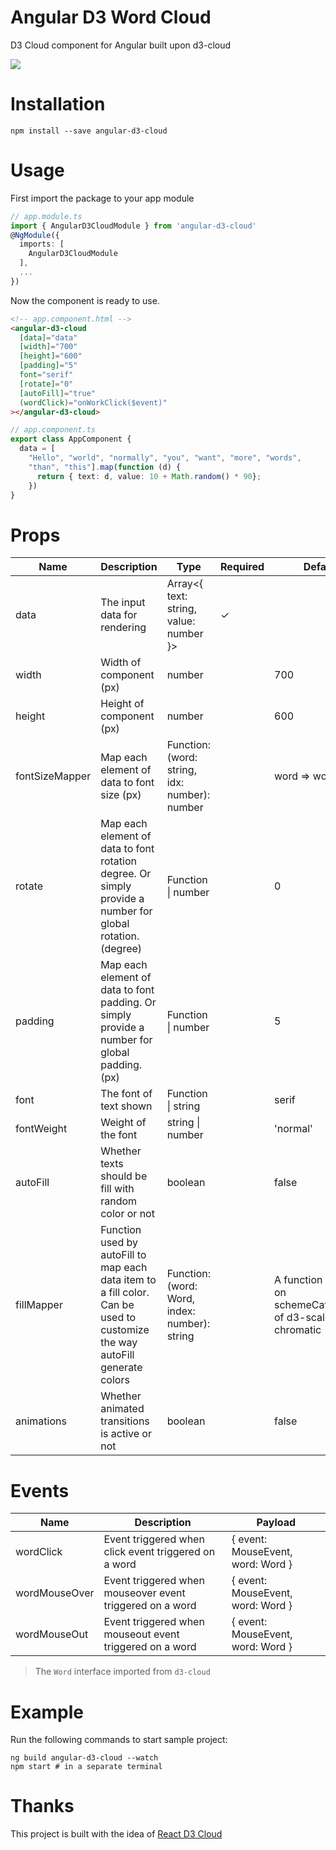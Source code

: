 # Angular D3 Word Cloud
D3 Cloud component for Angular built upon d3-cloud

<img src="./demo.png">

# Installation
```
npm install --save angular-d3-cloud
```
# Usage
First import the package to your app module
```ts
// app.module.ts
import { AngularD3CloudModule } from 'angular-d3-cloud'
@NgModule({
  imports: [
    AngularD3CloudModule
  ],
  ...
})
```
Now the component is ready to use.

```html
<!-- app.component.html -->
<angular-d3-cloud
  [data]="data"
  [width]="700"
  [height]="600"
  [padding]="5"
  font="serif"
  [rotate]="0"
  [autoFill]="true"
  (wordClick)="onWorkClick($event)"
></angular-d3-cloud>
```
```ts
// app.component.ts
export class AppComponent {
  data = [
    "Hello", "world", "normally", "you", "want", "more", "words",
    "than", "this"].map(function (d) {
      return { text: d, value: 10 + Math.random() * 90};
    })
}
```
# Props
| Name           | Description                                                                                                | Type                                          | Required | Default             |
|----------------|------------------------------------------------------------------------------------------------------------|-----------------------------------------------|----------|---------------------|
| data           | The input data for rendering                                                                               | Array<{ text: string, value: number }>        |     ✓    |                     |
| width          | Width of component (px)                                                                                    | number                                        |          | 700                 |
| height         | Height of component (px)                                                                                   | number                                        |          | 600                 |
| fontSizeMapper | Map each element of data to font size (px)                                                                 | Function: (word: string, idx: number): number |          | word => word.value; |
| rotate         | Map each element of data to font rotation degree. Or simply provide a number for global rotation. (degree) | Function \| number                            |          | 0                   |
| padding        | Map each element of data to font padding. Or simply provide a number for global padding. (px)              | Function \| number                            |          | 5                   |
| font           | The font of text shown                                                                                     | Function \| string                            |          | serif               |
| fontWeight | Weight of the font | string \| number |          |  'normal' |
| autoFill       | Whether texts should be fill with random color or not                                                      | boolean                                       |          | false               |
| fillMapper | Function used by autoFill to map each data item to a fill color. Can be used to customize the way autoFill generate colors | Function: (word: Word, index: number): string |          | A function based on schemeCategory10 of d3-scale-chromatic|
| animations | Whether animated transitions is active or not | boolean |          |  false |
# Events
| Name          | Description                                              | Payload                           |
|---------------|----------------------------------------------------------|-----------------------------------|
| wordClick     | Event triggered when click event triggered on a word     | { event: MouseEvent, word: Word } |
| wordMouseOver | Event triggered when mouseover event triggered on a word | { event: MouseEvent, word: Word } |
| wordMouseOut  | Event triggered when mouseout event triggered on a word  | { event: MouseEvent, word: Word } |

> The `Word` interface imported from `d3-cloud`
# Example
Run the following commands to start sample project:
```
ng build angular-d3-cloud --watch
npm start # in a separate terminal
```
# Thanks
This project is built with the idea of [React D3 Cloud](https://github.com/Yoctol/react-d3-cloud)
